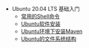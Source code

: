 * Ubuntu 20.04 LTS 基础入门
    * [常用的Shell命令](basic/02.常用的Shell命令.md)
    * [Ubuntu软件安装](basic/03.Ubuntu软件安装.md)
    * [Ubuntu环境下安装Maven](basic/04.Ubuntu环境下安装Maven.md)
    * [Ubuntu的文件系统结构](basic/05.Ubuntu的文件系统结构.md)
